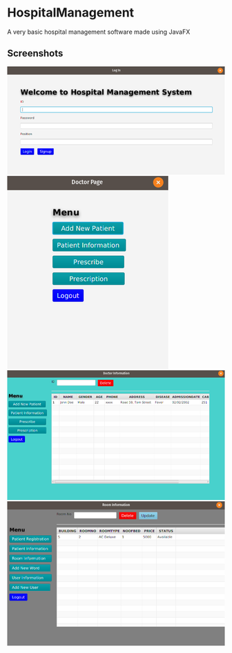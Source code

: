 # HospitalManagement
A very basic hospital management software made using JavaFX

## Screenshots

![Login window](screenshots/1.png)
![Doctor menu](screenshots/2.png)
![Patient information](screenshots/3.png)
![Room information](screenshots/5.png)
